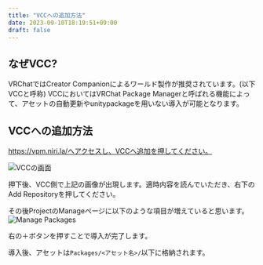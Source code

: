 ```yaml
---
title: "VCCへの追加方法"
date: 2023-09-10T18:19:51+09:00
draft: false
---
```


## なぜVCC?
VRChatではCreator Companionによるワールド製作が推奨されています。(以下VCCと呼称)
VCCにおいてはVRChat Package Managerと呼ばれる機能によって、アセットの自動更新やunitypackageを用いない導入が可能となります。

## VCCへの追加方法
https://vpm.niri.la/へアクセスし、VCCへ追加を押してください。

![VCCの画面](/assets/images/add_vcc.png)

押下後、VCC側で上記の画像が出現します。適時内容を読んでいただき、右下のAdd Repositoryを押してください。

その後ProjectのManageページに以下のような項目が増えていると思います。
![Manage Packages](/assets/images/add_vcc.png)

右の＋ボタンを押すことで導入が完了します。

導入後、アセットは`Packages/<アセット名>/`以下に格納されます。